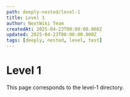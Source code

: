 ```yaml
---
path: deeply-nested/level-1
title: Level 1
author: NextWiki Team
createdAt: 2025-04-23T00:00:00.000Z
updated: 2025-04-23T00:00:00.000Z
tags: [deeply, nested, level, test]
---
```


# Level 1

This page corresponds to the level-1 directory. 